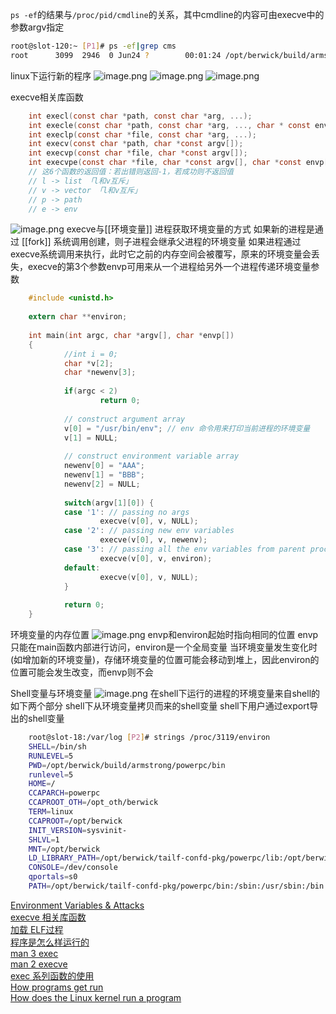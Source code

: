`ps -ef`的结果与`/proc/pid/cmdline`的关系，其中cmdline的内容可由execve中的参数argv指定
```bash
root@slot-120:~ [P1]# ps -ef|grep cms
root      3099  2946  0 Jun24 ?        00:01:24 /opt/berwick/build/armstrong/powerpc/bin/cms cpu=0 ndsnpu=4
```
linux下运行新的程序
	![image.png](../assets/image_1675212361056_0.png)
	![image.png](../assets/image_1675212608503_0.png)
	![image.png](../assets/image_1675212746708_0.png)

execve相关库函数
```c
	int execl(const char *path, const char *arg, ...);
	int execle(const char *path, const char *arg, ..., char * const envp[]);
	int execlp(const char *file, const char *arg, ...);
	int execv(const char *path, char *const argv[]);
	int execvp(const char *file, char *const argv[]);
	int execvpe(const char *file, char *const argv[], char *const envp[]);
	// 这6个函数的返回值：若出错则返回-1，若成功则不返回值
	// l -> list 「l和v互斥」
	// v -> vector 「l和v互斥」
	// p -> path
	// e -> env
```
![image.png](../assets/image_1675142263517_0.png)
execve与[[环境变量]]
	进程获取环境变量的方式
		如果新的进程是通过 [[fork]] 系统调用创建，则子进程会继承父进程的环境变量
		如果进程通过execve系统调用来执行，此时它之前的内存空间会被覆写，原来的环境变量会丢失，execve的第3个参数envp可用来从一个进程给另外一个进程传递环境变量参数

```c
	#include <unistd.h>
	
	extern char **environ;
	
	int main(int argc, char *argv[], char *envp[])
	{
			//int i = 0;
			char *v[2];
			char *newenv[3];
	
			if(argc < 2)
					return 0;
	
			// construct argument array
			v[0] = "/usr/bin/env"; // env 命令用来打印当前进程的环境变量
			v[1] = NULL;
	
			// construct environment variable array
			newenv[0] = "AAA";
			newenv[1] = "BBB";
			newenv[2] = NULL;
	
			switch(argv[1][0]) {
			case '1': // passing no args
					execve(v[0], v, NULL);
			case '2': // passing new env variables
					execve(v[0], v, newenv);
			case '3': // passing all the env variables from parent process
					execve(v[0], v, environ);
			default:
					execve(v[0], v, NULL);
			}
	
			return 0;
	}
```
环境变量的内存位置
	![image.png](../assets/image_1675670198130_0.png)
	envp和environ起始时指向相同的位置
	envp只能在main函数内部进行访问，environ是一个全局变量
	当环境变量发生变化时(如增加新的环境变量)，存储环境变量的位置可能会移动到堆上，因此environ的位置可能会发生改变，而envp则不会

Shell变量与环境变量
	![image.png](../assets/image_1675670686181_0.png)
在shell下运行的进程的环境变量来自shell的如下两个部分
	shell下从环境变量拷贝而来的shell变量
	shell下用户通过export导出的shell变量
```bash
	root@slot-18:/var/log [P2]# strings /proc/3119/environ
	SHELL=/bin/sh
	RUNLEVEL=5
	PWD=/opt/berwick/build/armstrong/powerpc/bin
	runlevel=5
	HOME=/
	CCAPARCH=powerpc
	CCAPROOT_OTH=/opt_oth/berwick
	TERM=linux
	CCAPROOT=/opt/berwick
	INIT_VERSION=sysvinit-
	SHLVL=1
	MNT=/opt/berwick
	LD_LIBRARY_PATH=/opt/berwick/tailf-confd-pkg/powerpc/lib:/opt/berwick/build/armstrong/powerpc/lib
	CONSOLE=/dev/console
	qportals=s0
	PATH=/opt/berwick/tailf-confd-pkg/powerpc/bin:/sbin:/usr/sbin:/bin:/usr/bin
```

[Environment Variables & Attacks](https://www.ics.uci.edu/~goodrich/teach/cs201P/notes/02_Environment_Variables.pdf)  
[execve 相关库函数](https://binhack.readthedocs.io/zh/latest/os/linux/syscall/execve.html)  
[加载 ELF过程](https://binhack.readthedocs.io/zh/latest/os/linux/elf.html)  
[程序是怎么样运行的](https://www.cnblogs.com/gaoxingnjiagoutansuo/p/15434581.html)  
[man 3 exec](https://man7.org/linux/man-pages/man3/exec.3.html)  
[man 2 execve](https://man7.org/linux/man-pages/man2/execve.2.html)  
[exec 系列函数的使用](https://www.cnblogs.com/mickole/p/3187409.html)  
[How programs get run](https://lwn.net/Articles/630727/)  
[How does the Linux kernel run a program](https://0xax.gitbooks.io/linux-insides/content/SysCall/linux-syscall-4.html)  